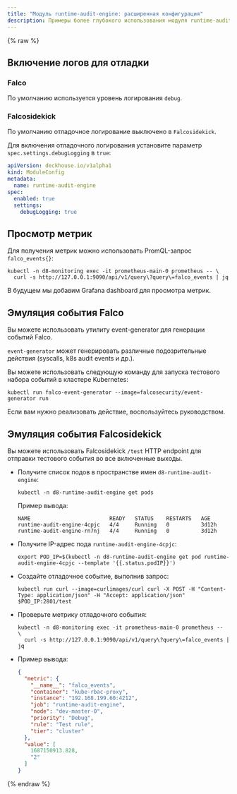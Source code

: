 ```yaml
---
title: "Модуль runtime-audit-engine: расширенная конфигурация"
description: Примеры более глубокого использования модуля runtime-audit-engine Deckhouse.
---
```


{% raw %}

## Включение логов для отладки

### Falco

По умолчанию используется уровень логирования `debug`.

### Falcosidekick

По умолчанию отладочное логирование выключено в `Falcosidekick`.

Для включения отладочного логирования установите параметр `spec.settings.debugLogging` в `true`:

```yaml
apiVersion: deckhouse.io/v1alpha1
kind: ModuleConfig
metadata:
  name: runtime-audit-engine
spec:
  enabled: true
  settings:
    debugLogging: true
```

## Просмотр метрик

Для получения метрик можно использовать PromQL-запрос `falco_events{}`:

```shell
kubectl -n d8-monitoring exec -it prometheus-main-0 prometheus -- \
  curl -s http://127.0.0.1:9090/api/v1/query\?query\=falco_events | jq
```

В будущем мы добавим Grafana dashboard для просмотра метрик.

## Эмуляция события Falco

Вы можете использовать утилиту event-generator для генерации событий Falco.

`event-generator` может генерировать различные подозрительные действия (syscalls, k8s audit events и др.).

Вы можете использовать следующую команду для запуска тестового набора событий в кластере Kubernetes:

```shell
kubectl run falco-event-generator --image=falcosecurity/event-generator run
```

Если вам нужно реализовать действие, воспользуйтесь руководством.

## Эмуляция события Falcosidekick

Вы можете использовать Falcosidekick `/test` HTTP endpoint для отправки тестового события во все включенные выходы.

- Получите список подов в пространстве имен `d8-runtime-audit-engine`:

  ```shell
  kubectl -n d8-runtime-audit-engine get pods
  ```

  Пример вывода:

  ```text
  NAME                         READY   STATUS    RESTARTS   AGE
  runtime-audit-engine-4cpjc   4/4     Running   0          3d12h
  runtime-audit-engine-rn7nj   4/4     Running   0          3d12h
  ```

- Получите IP-адрес пода `runtime-audit-engine-4cpjc`:

  ```shell
  export POD_IP=$(kubectl -n d8-runtime-audit-engine get pod runtime-audit-engine-4cpjc --template '{{.status.podIP}}')
  ```

- Создайте отладочное событие, выполнив запрос:

  ```shell
  kubectl run curl --image=curlimages/curl curl -X POST -H "Content-Type: application/json" -H "Accept: application/json" $POD_IP:2801/test
  ```

- Проверьте метрику отладочного события:

  ```shell
  kubectl -n d8-monitoring exec -it prometheus-main-0 prometheus --  \
    curl -s http://127.0.0.1:9090/api/v1/query\?query\=falco_events | jq
  ```

- Пример вывода:

  ```json
  {
    "metric": {
      "__name__": "falco_events",
      "container": "kube-rbac-proxy",
      "instance": "192.168.199.60:4212",
      "job": "runtime-audit-engine",
      "node": "dev-master-0",
      "priority": "Debug",
      "rule": "Test rule",
      "tier": "cluster"
    },
    "value": [
      1687150913.828,
      "2"
    ]
  }
  ```

{% endraw %}
